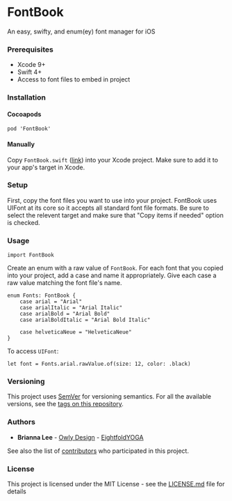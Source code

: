 # FontBook
An easy, swifty, and enum(ey) font manager for iOS

### Prerequisites

* Xcode 9+
* Swift 4+
* Access to font files to embed in project

### Installation

#### Cocoapods

```
pod 'FontBook'
```

#### Manually

Copy ```FontBook.swift``` ([link](https://github.com/bornbrie/FontBook/blob/master/FontBook/FontBook.swift)) into your Xcode project. Make sure to add it to your app's target in Xcode.

### Setup

First, copy the font files you want to use into your project. FontBook uses UIFont at its core so it accepts all standard font file formats. Be sure to select the relevent target and make sure that "Copy items if needed" option is checked.

### Usage

```
import FontBook
```

Create an enum with a raw value of `FontBook`. For each font that you copied into your project, add a case and name it appropriately. Give each case a raw value matching the font file's name.
```
enum Fonts: FontBook {
    case arial = "Arial"
    case arialItalic = "Arial Italic"
    case arialBold = "Arial Bold"
    case arialBoldItalic = "Arial Bold Italic"
    
    case helveticaNeue = "HelveticaNeue"
}
```

To access `UIFont`:
```
let font = Fonts.arial.rawValue.of(size: 12, color: .black)
```

### Versioning

This project uses [SemVer](http://semver.org/) for versioning semantics. For all the available versions, see the [tags on this repository](https://github.com/bornbrie/WooOS/tags). 

### Authors

* **Brianna Lee** - [Owly Design](https://owly.xyz) - [EightfoldYOGA](https://www.eightfold.yoga)

See also the list of [contributors](https://github.com/bornbrie/WooOS/contributors) who participated in this project.

### License

This project is licensed under the MIT License - see the [LICENSE.md](LICENSE.md) file for details
